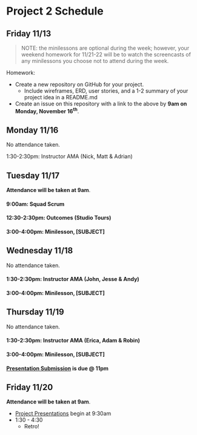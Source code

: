 # Project 2 Schedule

## Friday 11/13

> NOTE: the minilessons are optional during the week; however, your weekend homework for 11/21-22 will be to watch the screencasts of any minilessons you choose not to attend during the week.

Homework:

- Create a new repository on GitHub for your project.
  - Include wireframes, ERD, user stories, and a 1-2 summary of your project idea in a README.md
- Create an issue on this repository with a link to the above by **9am on Monday, November 16<sup>th</sup>**.

## Monday 11/16

No attendance taken.

1:30-2:30pm: Instructor AMA (Nick, Matt & Adrian)

## Tuesday 11/17

**Attendance will be taken at 9am**.

#### 9:00am: Squad Scrum

#### 12:30-2:30pm: Outcomes (Studio Tours)

#### 3:00-4:00pm: Minilesson, [SUBJECT]

## Wednesday 11/18

No attendance taken.

#### 1:30-2:30pm: Instructor AMA (John, Jesse & Andy)

#### 3:00-4:00pm: Minilesson, [SUBJECT]

## Thursday 11/19

No attendance taken.

#### 1:30-2:30pm: Instructor AMA (Erica, Adam & Robin)

#### 3:00-4:00pm: Minilesson, [SUBJECT]

#### [Presentation Submission](./presentations.md) is due @ 11pm

## Friday 11/20

**Attendance will be taken at 9am**.

- [Project Presentations](presentations.md) begin at 9:30am
- 1:30 - 4:30
  - Retro!
